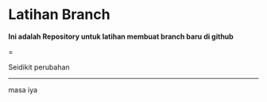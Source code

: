 # Latihan Branch
**Ini adalah Repository untuk latihan membuat branch baru di github**  

=  

Seidikit perubahan

-----
masa iya
